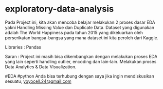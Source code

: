# exploratory-data-analysis
Pada Project ini, kita akan mencoba belajar melakukan 2 proses dasar EDA yakni Handling Missing Value dan Duplicate Data. Dataset yang digunakan adalah The World Happiness pada tahun 2015 yang dikeluarkan oleh perserikatan bangsa-bangsa yang mana dataset ini  kita peroleh dari Kaggle. 

Libraries :
Pandas

Saran :
Project ini masih bisa dikembangkan dengan melakukan proses EDA yang lain seperti handling outlier, encoding dan lain-lain.
Melakukan proses Data Analytics & Data Visualization.

#EDA #python Anda bisa terhubung dengan saya jika ingin mendiskusikan sesuatu, yoyocell.24@gmail.com

